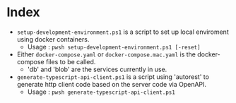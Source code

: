 # Index

- `setup-development-environment.ps1` is a script to set up local enviroment using docker containers.
  - Usage : `pwsh setup-development-environment.ps1 [-reset]`
- Either `docker-compose.yaml` or `docker-compose.mac.yaml` is the docker-compose files to be called.
  - 'db' and 'blob' are the services currently in use.
- `generate-typescript-api-client.ps1` is a script using 'autorest' to generate http client code based on the server code via OpenAPI.
  - Usage : `pwsh generate-typescript-api-client.ps1` 
  